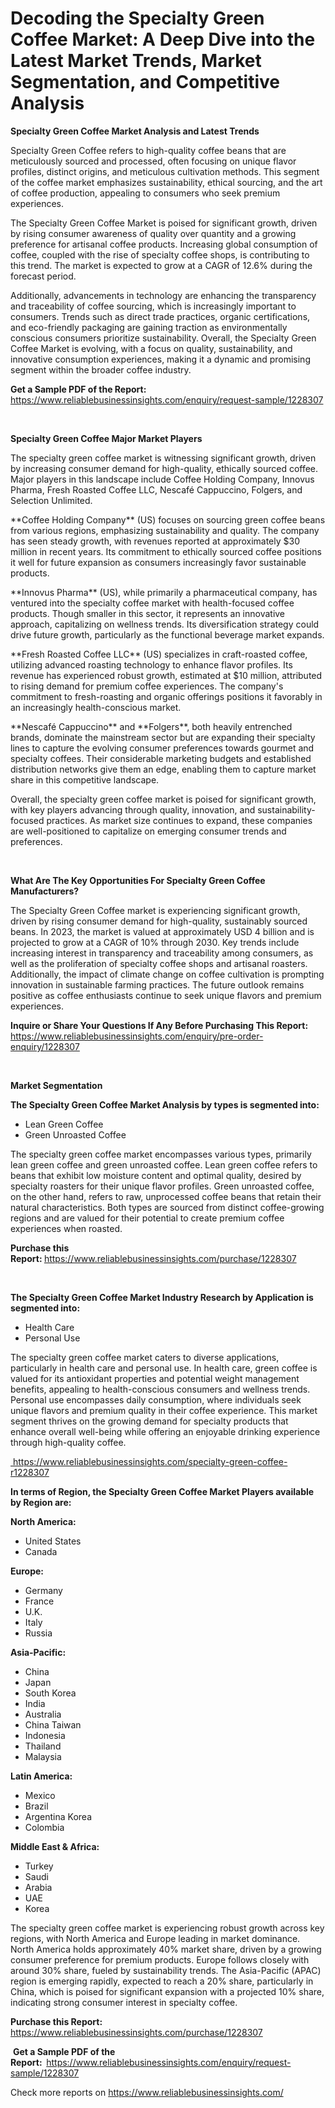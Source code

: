 <p><h1>Decoding the Specialty Green Coffee Market: A Deep Dive into the Latest Market Trends, Market Segmentation, and Competitive Analysis</h1></p><p><strong>Specialty Green Coffee Market Analysis and Latest Trends</strong></p>
<p><p>Specialty Green Coffee refers to high-quality coffee beans that are meticulously sourced and processed, often focusing on unique flavor profiles, distinct origins, and meticulous cultivation methods. This segment of the coffee market emphasizes sustainability, ethical sourcing, and the art of coffee production, appealing to consumers who seek premium experiences. </p><p>The Specialty Green Coffee Market is poised for significant growth, driven by rising consumer awareness of quality over quantity and a growing preference for artisanal coffee products. Increasing global consumption of coffee, coupled with the rise of specialty coffee shops, is contributing to this trend. The market is expected to grow at a CAGR of 12.6% during the forecast period. </p><p>Additionally, advancements in technology are enhancing the transparency and traceability of coffee sourcing, which is increasingly important to consumers. Trends such as direct trade practices, organic certifications, and eco-friendly packaging are gaining traction as environmentally conscious consumers prioritize sustainability. Overall, the Specialty Green Coffee Market is evolving, with a focus on quality, sustainability, and innovative consumption experiences, making it a dynamic and promising segment within the broader coffee industry.</p></p>
<p><strong>Get a Sample PDF of the Report:&nbsp;</strong> <a href="https://www.reliablebusinessinsights.com/enquiry/request-sample/1228307?utm_campaign=3051&utm_medium=2&utm_source=Github&utm_content=ia&utm_term=07042025&utm_id=specialty-green-coffee">https://www.reliablebusinessinsights.com/enquiry/request-sample/1228307</a></p>
<p>&nbsp;</p>
<p><strong>Specialty Green Coffee Major Market Players</strong></p>
<p><p>The specialty green coffee market is witnessing significant growth, driven by increasing consumer demand for high-quality, ethically sourced coffee. Major players in this landscape include Coffee Holding Company, Innovus Pharma, Fresh Roasted Coffee LLC, Nescafé Cappuccino, Folgers, and Selection Unlimited.</p><p>**Coffee Holding Company** (US) focuses on sourcing green coffee beans from various regions, emphasizing sustainability and quality. The company has seen steady growth, with revenues reported at approximately $30 million in recent years. Its commitment to ethically sourced coffee positions it well for future expansion as consumers increasingly favor sustainable products.</p><p>**Innovus Pharma** (US), while primarily a pharmaceutical company, has ventured into the specialty coffee market with health-focused coffee products. Though smaller in this sector, it represents an innovative approach, capitalizing on wellness trends. Its diversification strategy could drive future growth, particularly as the functional beverage market expands.</p><p>**Fresh Roasted Coffee LLC** (US) specializes in craft-roasted coffee, utilizing advanced roasting technology to enhance flavor profiles. Its revenue has experienced robust growth, estimated at $10 million, attributed to rising demand for premium coffee experiences. The company's commitment to fresh-roasting and organic offerings positions it favorably in an increasingly health-conscious market.</p><p>**Nescafé Cappuccino** and **Folgers**, both heavily entrenched brands, dominate the mainstream sector but are expanding their specialty lines to capture the evolving consumer preferences towards gourmet and specialty coffees. Their considerable marketing budgets and established distribution networks give them an edge, enabling them to capture market share in this competitive landscape.</p><p>Overall, the specialty green coffee market is poised for significant growth, with key players advancing through quality, innovation, and sustainability-focused practices. As market size continues to expand, these companies are well-positioned to capitalize on emerging consumer trends and preferences.</p></p>
<p>&nbsp;</p>
<p><strong>What Are The Key Opportunities For Specialty Green Coffee Manufacturers?</strong></p>
<p><p>The Specialty Green Coffee market is experiencing significant growth, driven by rising consumer demand for high-quality, sustainably sourced beans. In 2023, the market is valued at approximately USD 4 billion and is projected to grow at a CAGR of 10% through 2030. Key trends include increasing interest in transparency and traceability among consumers, as well as the proliferation of specialty coffee shops and artisanal roasters. Additionally, the impact of climate change on coffee cultivation is prompting innovation in sustainable farming practices. The future outlook remains positive as coffee enthusiasts continue to seek unique flavors and premium experiences.</p></p>
<p><strong>Inquire or Share Your Questions If Any Before Purchasing This Report:</strong> <a href="https://www.reliablebusinessinsights.com/enquiry/pre-order-enquiry/1228307?utm_campaign=3051&utm_medium=2&utm_source=Github&utm_content=ia&utm_term=07042025&utm_id=specialty-green-coffee">https://www.reliablebusinessinsights.com/enquiry/pre-order-enquiry/1228307</a></p>
<p>&nbsp;</p>
<p><strong>Market Segmentation</strong></p>
<p><strong>The Specialty Green Coffee Market Analysis by types is segmented into:</strong></p>
<p><ul><li>Lean Green Coffee</li><li>Green Unroasted Coffee</li></ul></p>
<p><p>The specialty green coffee market encompasses various types, primarily lean green coffee and green unroasted coffee. Lean green coffee refers to beans that exhibit low moisture content and optimal quality, desired by specialty roasters for their unique flavor profiles. Green unroasted coffee, on the other hand, refers to raw, unprocessed coffee beans that retain their natural characteristics. Both types are sourced from distinct coffee-growing regions and are valued for their potential to create premium coffee experiences when roasted.</p></p>
<p><strong>Purchase this Report:&nbsp;</strong><a href="https://www.reliablebusinessinsights.com/purchase/1228307?utm_campaign=3051&utm_medium=2&utm_source=Github&utm_content=ia&utm_term=07042025&utm_id=specialty-green-coffee">https://www.reliablebusinessinsights.com/purchase/1228307</a></p>
<p>&nbsp;</p>
<p><strong>The Specialty Green Coffee Market Industry Research by Application is segmented into:</strong></p>
<p><ul><li>Health Care</li><li>Personal Use</li></ul></p>
<p><p>The specialty green coffee market caters to diverse applications, particularly in health care and personal use. In health care, green coffee is valued for its antioxidant properties and potential weight management benefits, appealing to health-conscious consumers and wellness trends. Personal use encompasses daily consumption, where individuals seek unique flavors and premium quality in their coffee experience. This market segment thrives on the growing demand for specialty products that enhance overall well-being while offering an enjoyable drinking experience through high-quality coffee.</p></p>
<p><a href="https://www.reliablebusinessinsights.com/specialty-green-coffee-r1228307?utm_campaign=3051&utm_medium=2&utm_source=Github&utm_content=ia&utm_term=07042025&utm_id=specialty-green-coffee">&nbsp;https://www.reliablebusinessinsights.com/specialty-green-coffee-r1228307</a></p>
<p><strong>In terms of Region, the Specialty Green Coffee Market Players available by Region are:</strong></p>
<p>
    <p> <strong> North America: </strong>
        <ul>
            <li>United States</li>
            <li>Canada</li>
        </ul>
        </p> 
    <p> <strong> Europe: </strong>
        <ul>
            <li>Germany</li>
            <li>France</li>
            <li>U.K.</li>
            <li>Italy</li>
            <li>Russia</li>
        </ul>
        </p> 
    <p> <strong> Asia-Pacific: </strong>
        <ul>
            <li>China</li>
            <li>Japan</li>
            <li>South Korea</li>
            <li>India</li>
            <li>Australia</li>
            <li>China Taiwan</li>
            <li>Indonesia</li>
            <li>Thailand</li>
            <li>Malaysia</li>
        </ul>
        </p> 
    <p> <strong> Latin America: </strong>
        <ul>
            <li>Mexico</li>
            <li>Brazil</li>
            <li>Argentina Korea</li>
            <li>Colombia</li>
        </ul>
        </p> 
    <p> <strong> Middle East & Africa: </strong>
        <ul>
            <li>Turkey</li>
            <li>Saudi</li>
            <li>Arabia</li>
            <li>UAE</li>
            <li>Korea</li>
        </ul>
    </p>
    </p>
<p><p>The specialty green coffee market is experiencing robust growth across key regions, with North America and Europe leading in market dominance. North America holds approximately 40% market share, driven by a growing consumer preference for premium products. Europe follows closely with around 30% share, fueled by sustainability trends. The Asia-Pacific (APAC) region is emerging rapidly, expected to reach a 20% share, particularly in China, which is poised for significant expansion with a projected 10% share, indicating strong consumer interest in specialty coffee.</p></p>
<p><strong>Purchase this Report: </strong><a href="https://www.reliablebusinessinsights.com/purchase/1228307?utm_campaign=3051&utm_medium=2&utm_source=Github&utm_content=ia&utm_term=07042025&utm_id=specialty-green-coffee">https://www.reliablebusinessinsights.com/purchase/1228307</a></p>
<p>&nbsp;<strong>Get a Sample PDF of the Report:&nbsp;&nbsp;</strong><a href="https://www.reliablebusinessinsights.com/enquiry/request-sample/1228307?utm_campaign=3051&utm_medium=2&utm_source=Github&utm_content=ia&utm_term=07042025&utm_id=specialty-green-coffee">https://www.reliablebusinessinsights.com/enquiry/request-sample/1228307</a></p>
<p><strong></strong></p>
<p>Check more reports on <a href="https://www.reliablebusinessinsights.com/?utm_campaign=3051&utm_medium=2&utm_source=Github&utm_content=ia&utm_term=07042025&utm_id=specialty-green-coffee">https://www.reliablebusinessinsights.com/</a></p>